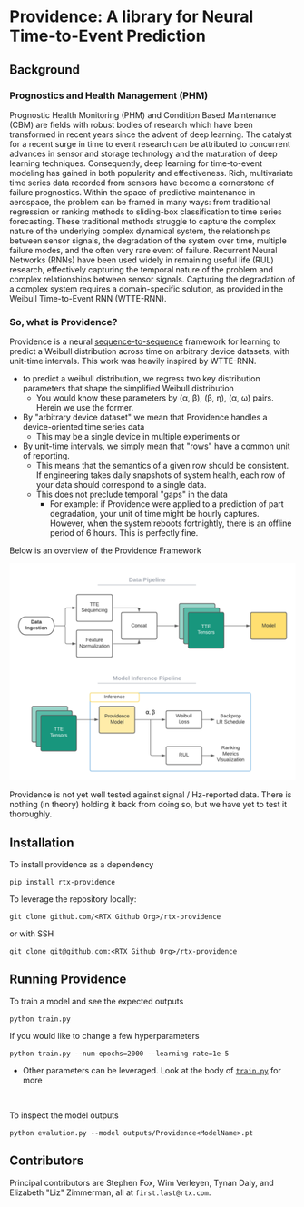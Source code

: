 # Providence: A library for Neural Time-to-Event Prediction

## Background

### Prognostics and Health Management (PHM)

Prognostic Health Monitoring (PHM) and Condition Based Maintenance (CBM) are fields with robust bodies of research which have been transformed in recent years since the advent of deep learning.
The catalyst for a recent surge in time to event research can be attributed to concurrent advances in sensor and storage technology and the maturation of deep learning techniques. Consequently, deep learning for time-to-event modeling has gained in both popularity and effectiveness. Rich, multivariate time series data recorded from sensors have become a cornerstone of failure prognostics. Within the space of predictive maintenance in aerospace, the problem can be framed in many ways: from traditional regression or ranking methods to sliding-box classification to time series forecasting. These traditional methods struggle to capture the complex nature of the underlying complex dynamical system, the relationships between sensor signals, the degradation of the system over time, multiple failure modes, and the often very rare event of failure. Recurrent Neural Networks (RNNs) have been used widely in remaining useful life (RUL) research, effectively capturing the temporal nature of the problem and complex relationships between sensor signals. Capturing the degradation of a complex system requires a domain-specific solution, as provided in the Weibull Time-to-Event RNN (WTTE-RNN).

### So, what is Providence?
Providence is a neural [sequence-to-sequence][] framework for learning to predict a Weibull distribution across time
on arbitrary device datasets, with unit-time intervals. This work was heavily inspired by WTTE-RNN.

- to predict a weibull distribution, we regress two key distribution parameters that shape the simplified Weibull distribution
  - You would know these parameters by (α, β), (β, η), (α, ω) pairs. Herein we use the former.
- By "arbitrary device dataset" we mean that Providence handles a device-oriented time series data
  - This may be a single device in multiple experiments or 
- By unit-time intervals, we simply mean that "rows" have a common unit of reporting.
  - This means that the semantics of a given row should be consistent. If engineering takes daily snapshots of system health,
    each row of your data should correspond to a single data.
  - This does not preclude temporal "gaps" in the data
    - For example: if Providence were applied to a prediction of part degradation, your unit of time might be hourly captures.
      However, when the system reboots fortnightly, there is an offline period of 6 hours. This is perfectly fine.

Below is an overview of the Providence Framework

![providence framework flow diagram](./images/Providence-pipelines.png)

Providence is not yet well tested against signal / Hz-reported data.
There is nothing (in theory) holding it back from doing so, but we have yet to test it thoroughly.

## Installation

To install providence as a dependency

```
pip install rtx-providence
```

To leverage the repository locally:

```
git clone github.com/<RTX Github Org>/rtx-providence
```
or with SSH
```
git clone git@github.com:<RTX Github Org>/rtx-providence
```

## Running Providence
To train a model and see the expected outputs

```
python train.py
```

If you would like to change a few hyperparameters

```
python train.py --num-epochs=2000 --learning-rate=1e-5
```
- Other parameters can be leveraged. Look at the body of [`train.py`](./train.py) for more

<br>

To inspect the model outputs

```
python evalution.py --model outputs/Providence<ModelName>.pt
```


## Contributors

Principal contributors are Stephen Fox, Wim Verleyen, Tynan Daly, and Elizabeth "Liz" Zimmerman, all at `first.last@rtx.com`.

[sequence-to-sequence]: https://papers.nips.cc/paper/2014/file/a14ac55a4f27472c5d894ec1c3c743d2-Paper.pdf